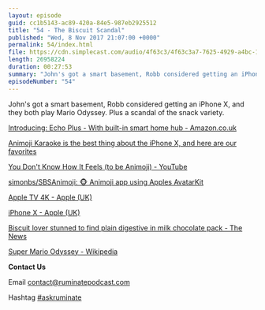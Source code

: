 ```yaml
---
layout: episode
guid: cc1b5143-ac89-420a-84e5-987eb2925512
title: "54 - The Biscuit Scandal"
published: "Wed, 8 Nov 2017 21:07:00 +0000"
permalink: 54/index.html
file: https://cdn.simplecast.com/audio/4f63c3/4f63c3a7-7625-4929-a4bc-1ef4cdcbca06/ba41a802-9e99-4c27-8a59-a1f8d8dcac4a/19c25208_tc.mp3?aid=rss_feed&feed=7Rzwf7P6
length: 26958224
duration: 00:27:53
summary: "John's got a smart basement, Robb considered getting an iPhone X, and they both play Mario Odyssey. Plus a scandal of the snack variety."
episodeNumber: "54"
---
```


John's got a smart basement, Robb considered getting an iPhone X, and they both play Mario Odyssey. Plus a scandal of the snack variety.

[Introducing: Echo Plus - With built-in smart home hub - Amazon.co.uk](https://www.amazon.co.uk/Echo-Plus-With-Built-In-Smart-Home-Hub-Silver-Includes-Philips-Hue-Light-Bulb/dp/B075RLRGB5)

[Animoji Karaoke is the best thing about the iPhone X, and here are our favorites](http://mashable.com/2017/11/06/animoji-karaoke-roundup/#v0b5qZrkugqc)

[You Don't Know How It Feels (to be Animoji) - YouTube](https://www.youtube.com/watch?v=FX_sbDAPvek)

[simonbs/SBSAnimoji: 🐵 Animoji app using Apples AvatarKit](https://github.com/simonbs/SBSAnimoji)

[Apple TV 4K - Apple (UK)](https://www.apple.com/uk/apple-tv-4k/)

[iPhone X - Apple (UK)](https://www.apple.com/uk/iphone-x/)

[Biscuit lover stunned to find plain digestive in milk chocolate pack - The News](http://www.portsmouth.co.uk/business/biscuit-lover-stunned-to-find-plain-digestive-in-milk-chocolate-pack-1-8224342)

[Super Mario Odyssey - Wikipedia](https://en.wikipedia.org/wiki/Super_Mario_Odyssey)

**Contact Us**

Email [contact@ruminatepodcast.com](mailto:contact@ruminatepodcast.com)

Hashtag [#askruminate](https://twitter.com/search?q=askruminate)
